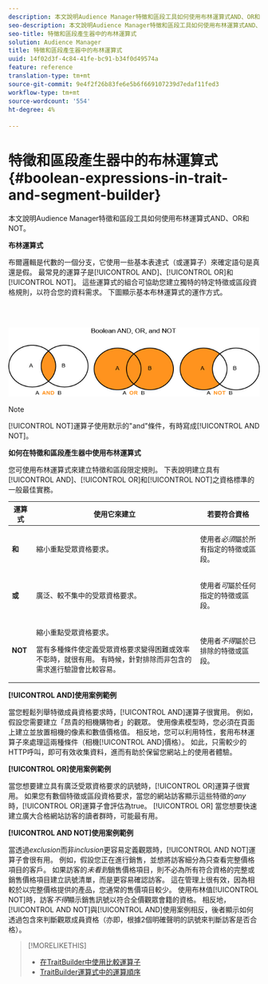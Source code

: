 ```yaml
---
description: 本文說明Audience Manager特徵和區段工具如何使用布林運算式AND、OR和NOT。
seo-description: 本文說明Audience Manager特徵和區段工具如何使用布林運算式AND、OR和NOT。
seo-title: 特徵和區段產生器中的布林運算式
solution: Audience Manager
title: 特徵和區段產生器中的布林運算式
uuid: 14f02d3f-4c84-41fe-bc91-b34f0d49574a
feature: reference
translation-type: tm+mt
source-git-commit: 9e4f2f26b83fe6e5b6f669107239d7edaf11fed3
workflow-type: tm+mt
source-wordcount: '554'
ht-degree: 4%

---
```



# 特徵和區段產生器中的布林運算式{#boolean-expressions-in-trait-and-segment-builder}

本文說明Audience Manager特徵和區段工具如何使用布林運算式AND、OR和NOT。

<!-- 

c_tb_boolean.xml

 -->

**布林運算式**

布爾邏輯是代數的一個分支，它使用一些基本表達式（或運算子）來確定語句是真還是假。 最常見的運算子是[!UICONTROL AND]、[!UICONTROL OR]和[!UICONTROL NOT]。 這些運算式的組合可協助您建立獨特的特定特徵或區段資格規則，以符合您的資料需求。 下圖顯示基本布林運算式的運作方式。

<br> 

![](assets/BooleanOverview_small.png)

>[!NOTE]
>
>[!UICONTROL NOT]運算子使用默示的&quot;and&quot;條件，有時寫成[!UICONTROL AND NOT]。

**如何在特徵和區段產生器中使用布林運算式**

您可使用布林運算式來建立特徵和區段限定規則。 下表說明建立具有[!UICONTROL AND]、[!UICONTROL OR]和[!UICONTROL NOT]之資格標準的一般最佳實務。

<table id="table_C762872C98F54C4A86A2F1C840A86657"> 
 <thead> 
  <tr> 
   <th colname="col1" class="entry"> 運算式 </th> 
   <th colname="col2" class="entry"> 使用它來建立 </th> 
   <th colname="col3" class="entry"> 若要符合資格 </th> 
  </tr>
 </thead>
 <tbody> 
  <tr> 
   <td colname="col1"> <p><b><span class="wintitle"> 和</span></b> </p> </td> 
   <td colname="col2"> <p>縮小重點受眾資格要求。 </p> </td> 
   <td colname="col3"> <p>使用者<i>必須</i>屬於所有指定的特徵或區段。 </p> </td> 
  </tr> 
  <tr> 
   <td colname="col1"> <p><b><span class="wintitle"> 或</span></b> </p> </td> 
   <td colname="col2"> <p>廣泛、較不集中的受眾資格要求。 </p> </td> 
   <td colname="col3"> <p>使用者<i>可</i>屬於任何指定的特徵或區段。 </p> </td> 
  </tr> 
  <tr> 
   <td colname="col1"> <p><b><span class="wintitle"> NOT</span></b> </p> </td> 
   <td colname="col2"> <p>縮小重點受眾資格要求。 </p> <p>當有多種條件使定義受眾資格要求變得困難或效率不彰時，就很有用。 有時候，針對排除而非包含的需求進行驗證會比較容易。 </p> </td> 
   <td colname="col3"> <p>使用者<i>不得</i>屬於已排除的特徵或區段。 </p> </td> 
  </tr> 
 </tbody> 
</table>

**[!UICONTROL AND]使用案例範例**

當您輕鬆列舉特徵成員資格要求時，[!UICONTROL AND]運算子很實用。 例如，假設您需要建立「昂貴的相機購物者」的觀眾。 使用像素模型時，您必須在頁面上建立並放置相機的像素和數值價格值。 相反地，您可以利用特性，套用布林運算子來處理這兩種條件（相機[!UICONTROL AND]價格）。 如此，只需較少的HTTP呼叫，即可有效收集資料，進而有助於保留您網站上的使用者體驗。

**[!UICONTROL OR]使用案例範例**

當您想要建立具有廣泛受眾資格要求的訊號時，[!UICONTROL OR]運算子很實用。 如果您有數個特徵或區段資格要求，當您的網站訪客顯示這些特徵的&#x200B;*any*&#x200B;時，[!UICONTROL OR]運算子會評估為true。 [!UICONTROL OR] 當您想要快速建立廣大合格網站訪客的讀者群時，可能最有用。

**[!UICONTROL AND NOT]使用案例範例**

當透過&#x200B;*exclusion*&#x200B;而非&#x200B;*inclusion*&#x200B;更容易定義觀眾時，[!UICONTROL AND NOT]運算子會很有用。 例如，假設您正在進行銷售，並想將訪客細分為只查看完整價格項目的客戶。 如果訪客的&#x200B;*未看到*&#x200B;銷售價格項目，則不必為所有符合資格的完整或銷售價格項目建立訊號清單，而是更容易確認訪客。 這在管理上很有效，因為相較於以完整價格提供的產品，您通常的售價項目較少。 使用布林值[!UICONTROL NOT]時，訪客&#x200B;*不得*&#x200B;顯示銷售訊號以符合全價觀眾會籍的資格。 相反地，[!UICONTROL AND NOT]與[!UICONTROL AND]使用案例相反，後者顯示如何透過包含來判斷觀眾成員資格（亦即，根據2個明確聲明的訊號來判斷訪客是否合格）。

>[!MORELIKETHIS]
>
>* [在TraitBuilder中使用比較運算子](../features/traits/trait-comparison-operators.md)
>* [TraitBuilder運算式中的運算順序](../features/traits/trait-operator-precedence.md)

